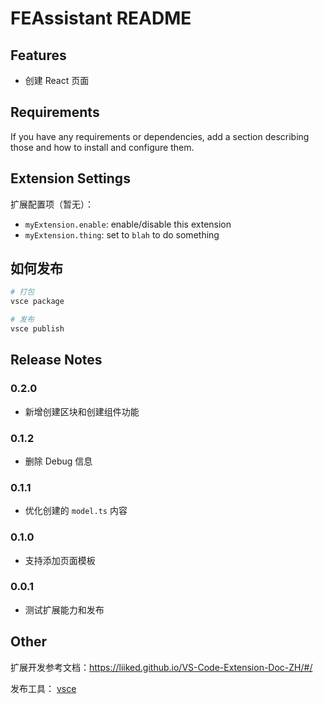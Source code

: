 # FEAssistant README

## Features

- 创建 React 页面

## Requirements

If you have any requirements or dependencies, add a section describing those and how to install and configure them.

## Extension Settings

扩展配置项（暂无）：

* `myExtension.enable`: enable/disable this extension
* `myExtension.thing`: set to `blah` to do something

## 如何发布

```bash
# 打包
vsce package

# 发布
vsce publish
```

## Release Notes

### 0.2.0

- 新增创建区块和创建组件功能

### 0.1.2

- 删除 Debug 信息

### 0.1.1

- 优化创建的 `model.ts` 内容

### 0.1.0

- 支持添加页面模板

### 0.0.1

- 测试扩展能力和发布

## Other

扩展开发参考文档：https://liiked.github.io/VS-Code-Extension-Doc-ZH/#/

发布工具： [vsce](https://github.com/Microsoft/vsce)

